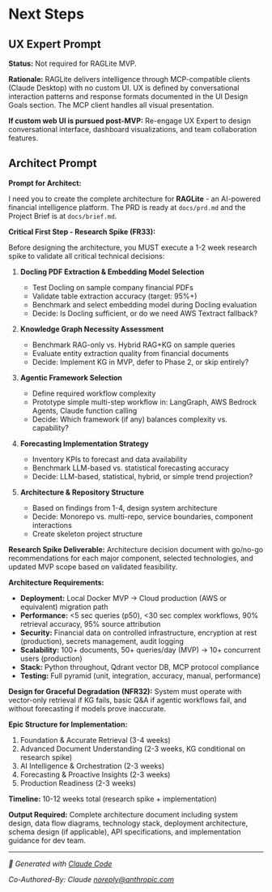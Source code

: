 # Next Steps

## UX Expert Prompt

**Status:** Not required for RAGLite MVP.

**Rationale:** RAGLite delivers intelligence through MCP-compatible clients (Claude Desktop) with no custom UI. UX is defined by conversational interaction patterns and response formats documented in the UI Design Goals section. The MCP client handles all visual presentation.

**If custom web UI is pursued post-MVP:** Re-engage UX Expert to design conversational interface, dashboard visualizations, and team collaboration features.

## Architect Prompt

**Prompt for Architect:**

I need you to create the complete architecture for **RAGLite** - an AI-powered financial intelligence platform. The PRD is ready at `docs/prd.md` and the Project Brief is at `docs/brief.md`.

**Critical First Step - Research Spike (FR33):**

Before designing the architecture, you MUST execute a 1-2 week research spike to validate all critical technical decisions:

1. **Docling PDF Extraction & Embedding Model Selection**
   - Test Docling on sample company financial PDFs
   - Validate table extraction accuracy (target: 95%+)
   - Benchmark and select embedding model during Docling evaluation
   - Decide: Is Docling sufficient, or do we need AWS Textract fallback?

2. **Knowledge Graph Necessity Assessment**
   - Benchmark RAG-only vs. Hybrid RAG+KG on sample queries
   - Evaluate entity extraction quality from financial documents
   - Decide: Implement KG in MVP, defer to Phase 2, or skip entirely?

3. **Agentic Framework Selection**
   - Define required workflow complexity
   - Prototype simple multi-step workflow in: LangGraph, AWS Bedrock Agents, Claude function calling
   - Decide: Which framework (if any) balances complexity vs. capability?

4. **Forecasting Implementation Strategy**
   - Inventory KPIs to forecast and data availability
   - Benchmark LLM-based vs. statistical forecasting accuracy
   - Decide: LLM-based, statistical, hybrid, or simple trend projection?

5. **Architecture & Repository Structure**
   - Based on findings from 1-4, design system architecture
   - Decide: Monorepo vs. multi-repo, service boundaries, component interactions
   - Create skeleton project structure

**Research Spike Deliverable:** Architecture decision document with go/no-go recommendations for each major component, selected technologies, and updated MVP scope based on validated feasibility.

**Architecture Requirements:**

- **Deployment:** Local Docker MVP → Cloud production (AWS or equivalent) migration path
- **Performance:** <5 sec queries (p50), <30 sec complex workflows, 90% retrieval accuracy, 95% source attribution
- **Security:** Financial data on controlled infrastructure, encryption at rest (production), secrets management, audit logging
- **Scalability:** 100+ documents, 50+ queries/day (MVP) → 10+ concurrent users (production)
- **Stack:** Python throughout, Qdrant vector DB, MCP protocol compliance
- **Testing:** Full pyramid (unit, integration, accuracy, manual, performance)

**Design for Graceful Degradation (NFR32):** System must operate with vector-only retrieval if KG fails, basic Q&A if agentic workflows fail, and without forecasting if models prove inaccurate.

**Epic Structure for Implementation:**
1. Foundation & Accurate Retrieval (3-4 weeks)
2. Advanced Document Understanding (2-3 weeks, KG conditional on research spike)
3. AI Intelligence & Orchestration (2-3 weeks)
4. Forecasting & Proactive Insights (2-3 weeks)
5. Production Readiness (2-3 weeks)

**Timeline:** 10-12 weeks total (research spike + implementation)

**Output Required:** Complete architecture document including system design, data flow diagrams, technology stack, deployment architecture, schema design (if applicable), API specifications, and implementation guidance for dev team.

---

*🤖 Generated with [Claude Code](https://claude.com/claude-code)*

*Co-Authored-By: Claude <noreply@anthropic.com>*
